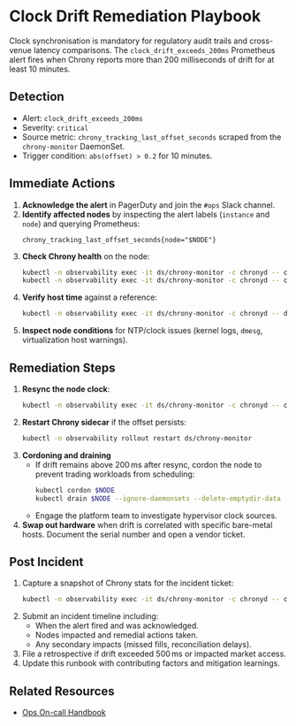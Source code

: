 # Clock Drift Remediation Playbook

Clock synchronisation is mandatory for regulatory audit trails and cross-venue
latency comparisons. The `clock_drift_exceeds_200ms` Prometheus alert fires when
Chrony reports more than 200 milliseconds of drift for at least 10 minutes.

## Detection

- Alert: `clock_drift_exceeds_200ms`
- Severity: `critical`
- Source metric: `chrony_tracking_last_offset_seconds` scraped from the
  `chrony-monitor` DaemonSet.
- Trigger condition: `abs(offset) > 0.2` for 10 minutes.

## Immediate Actions

1. **Acknowledge the alert** in PagerDuty and join the `#ops` Slack channel.
2. **Identify affected nodes** by inspecting the alert labels (`instance` and
   `node`) and querying Prometheus:
   ```promql
   chrony_tracking_last_offset_seconds{node="$NODE"}
   ```
3. **Check Chrony health** on the node:
   ```bash
   kubectl -n observability exec -it ds/chrony-monitor -c chronyd -- chronyc tracking
   kubectl -n observability exec -it ds/chrony-monitor -c chronyd -- chronyc sources -v
   ```
4. **Verify host time** against a reference:
   ```bash
   kubectl -n observability exec -it ds/chrony-monitor -c chronyd -- date -u
   ```
5. **Inspect node conditions** for NTP/clock issues (kernel logs, `dmesg`,
   virtualization host warnings).

## Remediation Steps

1. **Resync the node clock**:
   ```bash
   kubectl -n observability exec -it ds/chrony-monitor -c chronyd -- chronyc makestep
   ```
2. **Restart Chrony sidecar** if the offset persists:
   ```bash
   kubectl -n observability rollout restart ds/chrony-monitor
   ```
3. **Cordoning and draining**
   - If drift remains above 200 ms after resync, cordon the node to prevent
     trading workloads from scheduling:
     ```bash
     kubectl cordon $NODE
     kubectl drain $NODE --ignore-daemonsets --delete-emptydir-data
     ```
   - Engage the platform team to investigate hypervisor clock sources.
4. **Swap out hardware** when drift is correlated with specific bare-metal
   hosts. Document the serial number and open a vendor ticket.

## Post Incident

1. Capture a snapshot of Chrony stats for the incident ticket:
   ```bash
   kubectl -n observability exec -it ds/chrony-monitor -c chronyd -- chronyc sourcestats
   ```
2. Submit an incident timeline including:
   - When the alert fired and was acknowledged.
   - Nodes impacted and remedial actions taken.
   - Any secondary impacts (missed fills, reconciliation delays).
3. File a retrospective if drift exceeded 500 ms or impacted market access.
4. Update this runbook with contributing factors and mitigation learnings.

## Related Resources

- [Ops On-call Handbook](./oncall.md)
